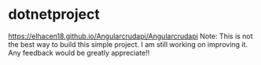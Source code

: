 # dotnetproject
https://elhacen18.github.io/Angularcrudapi/Angularcrudapi
Note: This is not the best way to build this simple project. I am still working on improving it. 
Any feedback would be greatly appreciate!!
